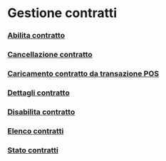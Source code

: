 # Gestione contratti

### [Abilita contratto](/altri-servizi/gestione-contratti/abilita-contratto)
### [Cancellazione contratto](/altri-servizi/gestione-contratti/cancellazione-contratto)
### [Caricamento contratto da transazione POS](/altri-servizi/gestione-contratti/caricamento-contratto-da-transazione-pos)
### [Dettagli contratto](/altri-servizi/gestione-contratti/dettagli-contratto)
### [Disabilita contratto](/altri-servizi/gestione-contratti/disabilita-contratto)
### [Elenco contratti](/altri-servizi/gestione-contratti/elenco-contratti)
### [Stato contratti](/altri-servizi/gestione-contratti/stato-contratti)
